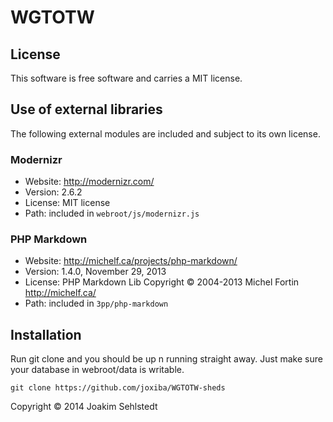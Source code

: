 WGTOTW
=========

License 
------------------

This software is free software and carries a MIT license.



Use of external libraries
-----------------------------------

The following external modules are included and subject to its own license.

### Modernizr
* Website: http://modernizr.com/
* Version: 2.6.2
* License: MIT license 
* Path: included in `webroot/js/modernizr.js`

### PHP Markdown
* Website: http://michelf.ca/projects/php-markdown/
* Version: 1.4.0, November 29, 2013
* License: PHP Markdown Lib Copyright © 2004-2013 Michel Fortin http://michelf.ca/ 
* Path: included in `3pp/php-markdown`


Installation
-----------------------------------

Run git clone and you should be up n running straight away. Just make sure your database in webroot/data is writable.

```git clone https://github.com/joxiba/WGTOTW-sheds```

Copyright &copy; 2014 Joakim Sehlstedt